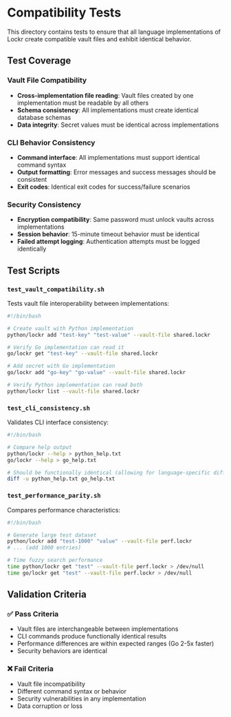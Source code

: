 # Compatibility Tests

This directory contains tests to ensure that all language implementations of Lockr create compatible vault files and exhibit identical behavior.

## Test Coverage

### Vault File Compatibility
- **Cross-implementation file reading**: Vault files created by one implementation must be readable by all others
- **Schema consistency**: All implementations must create identical database schemas
- **Data integrity**: Secret values must be identical across implementations

### CLI Behavior Consistency
- **Command interface**: All implementations must support identical command syntax
- **Output formatting**: Error messages and success messages should be consistent
- **Exit codes**: Identical exit codes for success/failure scenarios

### Security Consistency
- **Encryption compatibility**: Same password must unlock vaults across implementations
- **Session behavior**: 15-minute timeout behavior must be identical
- **Failed attempt logging**: Authentication attempts must be logged identically

## Test Scripts

### `test_vault_compatibility.sh`
Tests vault file interoperability between implementations:

```bash
#!/bin/bash

# Create vault with Python implementation
python/lockr add "test-key" "test-value" --vault-file shared.lockr

# Verify Go implementation can read it
go/lockr get "test-key" --vault-file shared.lockr

# Add secret with Go implementation
go/lockr add "go-key" "go-value" --vault-file shared.lockr

# Verify Python implementation can read both
python/lockr list --vault-file shared.lockr
```

### `test_cli_consistency.sh`
Validates CLI interface consistency:

```bash
#!/bin/bash

# Compare help output
python/lockr --help > python_help.txt
go/lockr --help > go_help.txt

# Should be functionally identical (allowing for language-specific differences)
diff -u python_help.txt go_help.txt
```

### `test_performance_parity.sh`
Compares performance characteristics:

```bash
#!/bin/bash

# Generate large test dataset
python/lockr add "test-1000" "value" --vault-file perf.lockr
# ... (add 1000 entries)

# Time fuzzy search performance
time python/lockr get "test" --vault-file perf.lockr > /dev/null
time go/lockr get "test" --vault-file perf.lockr > /dev/null
```

## Validation Criteria

### ✅ Pass Criteria
- Vault files are interchangeable between implementations
- CLI commands produce functionally identical results
- Performance differences are within expected ranges (Go 2-5x faster)
- Security behaviors are identical

### ❌ Fail Criteria
- Vault file incompatibility
- Different command syntax or behavior
- Security vulnerabilities in any implementation
- Data corruption or loss